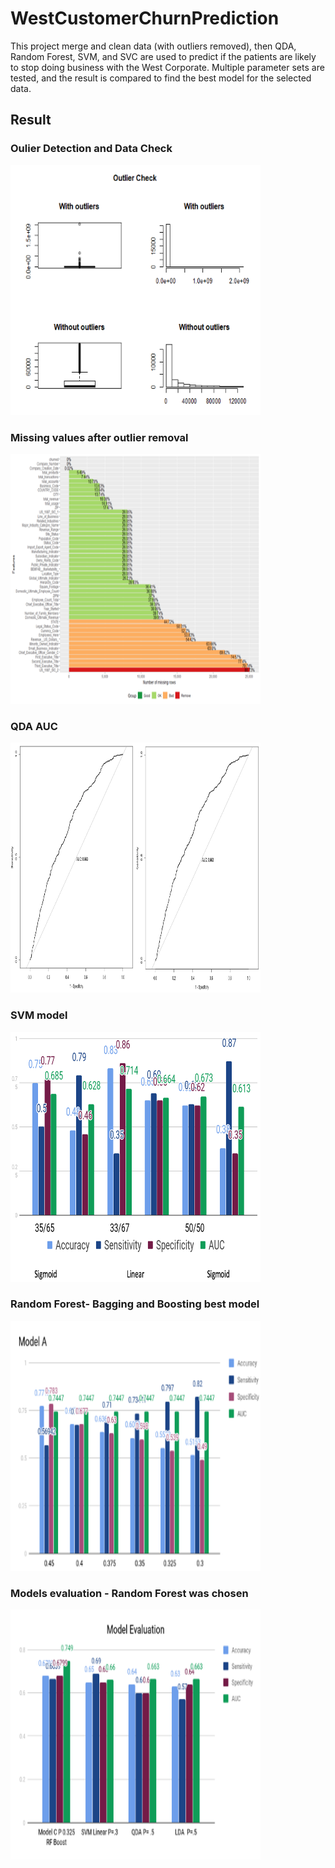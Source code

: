 # WestCustomerChurnPrediction
This project merge and clean data (with outliers removed),  then QDA, Random Forest, SVM, and SVC are used to predict if the patients are likely to stop doing business with the West Corporate.  Multiple parameter sets are tested, and the result is compared to find the best model for the selected data. 

## Result

### Oulier Detection and Data Check
<img src="outputs/OutlierCheck.png" width="400" height="400">

### Missing values after outlier removal
<img src="outputs/MissingValues.png" width="400" height="400">

### QDA AUC
<img src="outputs/QDAModel.png" width="400" height="400">

### SVM model
<img src="outputs/SVMModel.png" width="400" height="400">

### Random Forest- Bagging and Boosting best model
<img src="outputs/BaggingModel.png" width="400" height="400">

### Models evaluation - Random Forest was chosen
<img src="outputs/BestOfModels.png" width="400" height="400">
